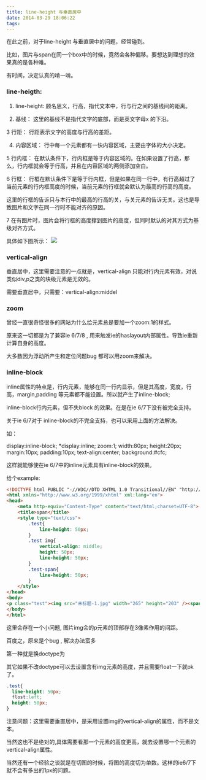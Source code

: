```yaml
---
title: line-height 与垂直居中
date: 2014-03-29 18:06:22
tags:
---
```

在此之前，对于line-height 与垂直居中的问题，经常碰到。 

比如，图片与span在同一个box中的时候，竟然会各种偏移。要想达到理想的效果真的是各种难。

有时间，决定认真的啃一啃。

### line-heigth:

1. line-height: 顾名思义，行高，指代文本中，行与行之间的基线间的距离。

2. 基线： 这里的基线不是指代文字的底部，而是英文字母x 的下沿。

3 行距： 行距表示文字的高度与行高的差距。

4. 内容区域： 行中每一个元素都有一快内容区域，主要由字体的大小决定。

5 行内框： 在默认条件下，行内框是等于内容区域的。在如果设置了行高，那么，行内框就会等于行高，并且在内容区域的两侧添加空白。

6 行框： 行框在默认条件下是等于行内框，但是如果在同一行中，有行高超过了当前元素的行内框高度的时候，当前元素的行框就会默认为最高的行高的高度。

这里的行框的告诉只与本行中的最高的行高的关，与关元素的告诉无关。这也是导致图片和文字在同一行时不能对齐的原因。

7 在有图片时，图片会将行框的高度撑到图片的高度，但同时默认的对其方式为基级对齐方式。

具体如下图所示：
![](/postimg/20140329182925796.png)

### vertical-align

垂直居中，这里需要注意的一点就是，vertical-align 只能对行内元素有效，对说类似div,p之类的块级元素是无效的。

需要垂直居中，只需要：vertical-align:middel

### zoom

曾经一直很奇怪很多的网站为什么给元素总是要加一个zoom:1的样式。

原来这一切都是为了兼容ie 6/7/8 , 用来触发ie的haslayout内部属性。导致ie重新计算自身的高度。

大多数因为浮动所产生和定位问题bug 都可以用zoom来解决。

### inline-block

inline属性的特点是，行内元素，能够在同一行内显示，但是其高度，宽度，行高，margin,padding 等元素都不能设置。所以就产生了inline-block;

inline-block行内元素，但不失block 的效果。在是在ie 6/7下没有被完全支持。

关于ie 6/7对于 inline-block的不完全支持，也可以采用上面的方法解决。

如：

display:inline-block; *display:inline; zoom:1; width:80px; height:20px; margin:10px; padding:10px; text-align:center; background:#cfc;


这样就能够使在ie 6/7中的inline元素具有inline-block的效果。

给个example:
``` html
<!DOCTYPE html PUBLIC "-//W3C//DTD XHTML 1.0 Transitional//EN" "http://www.w3.org/TR/xhtml1/DTD/xhtml1-transitional.dtd">
<html xmlns="http://www.w3.org/1999/xhtml" xml:lang="en">
<head>
	<meta http-equiv="Content-Type" content="text/html;charset=UTF-8">
	<title>span</title>
	<style type="text/css">
		.test{
			line-height: 50px;
		}
		.test img{
			vertical-align: middle;
			height: 50px;
			line-height: 50px;
		}
		.test-span{
			line-height: 50px;
		}
	</style>
</head>
<body>
<p class="test"><img src="未标题-1.jpg" width="265" height="203" /><span class="test-span">dd</span></p>
</body>
</html>
```
这里会存在一个小问题, 图片img会的p元素的顶部存在3像素作用的间距。

百度之，原来是个bug , 解决办法蛮多

第一种就是换doctype为<!doctype html>

其它如果不改doctype可以去设置含有img元素的高度，并且需要float一下就ok了。
``` css
.test{
  line-height: 50px;
  flost:left;
  height: 50px;
}
```
注意问题：这里需要垂直居中，是采用设置img的vertical-align的属性，而不是文本。

当然这也不是绝对的,具体需要看那一个元素的高度更高，就去设置哪一个元素的vertical-align属性。

当然还有一个经验之谈就是在切图的时候，将图的高度切为单数。这样的ie6/7下就不会有多出的1px的问题。
